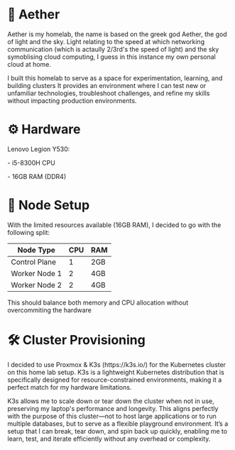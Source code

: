 # 🧪 Aether

<p>Aether is my homelab, the name is based on the greek god Aether, the god of light and the sky. Light relating to the speed at which networking communication (which is actaully 2/3rd's the speed of light) and the sky symoblising cloud computing, I guess in this instance my own personal cloud at home.</p>
<p>I built this homelab to serve as a space for experimentation, learning, and building clusters It provides an environment where I can test new or unfamiliar technologies, troubleshoot challenges, and refine my skills without impacting production environments.</p>

<h1>⚙️ Hardware</h1>
<p>Lenovo Legion Y530:</p>
<p>- i5-8300H CPU</p>
<p>- 16GB RAM (DDR4)</p>

<h1>📐 Node Setup</h1>
<p>With the limited resources available (16GB RAM), I decided to go with the following split:</p>

| Node Type     | CPU | RAM |
| ------------- |---- | ----|
| Control Plane | 1   | 2GB |
| Worker Node 1 | 2   | 4GB |
| Worker Node 2 | 2   | 4GB |

<p>This should balance both memory and CPU allocation without overcommiting the hardware</p>

<h1>🛠️ Cluster Provisioning</h1>
<p>I decided to use Proxmox & K3s (https://k3s.io/) for the Kubernetes cluster on this home lab setup. K3s is a lightweight Kubernetes distribution that is specifically designed for resource-constrained environments, making it a perfect match for my hardware limitations.</p> 
<p> K3s allows me to scale down or tear down the cluster when not in use, preserving my laptop's performance and longevity. This aligns perfectly with the purpose of this cluster—not to host large applications or to run multiple databases, but to serve as a flexible playground environment. It’s a setup that I can break, tear down, and spin back up quickly, enabling me to learn, test, and iterate efficiently without any overhead or complexity.</p>
